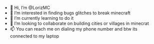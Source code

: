 - 👋 Hi, I’m @LorizMC
- 👀 I’m interested in finding bugs glitches to break minecraft 
- 🌱 I’m currently learning to do it
- 💞️ I’m looking to collaborate on building cities or villages in minecrat
- 📫 You can reach me on dialing my phone number and btw its connected to my laptop

<!---
LorizMC/LorizMC is a ✨ special ✨ repository because its `README.md` (this file) appears on your GitHub profile.
You can click the Preview link to take a look at your changes.
--->

